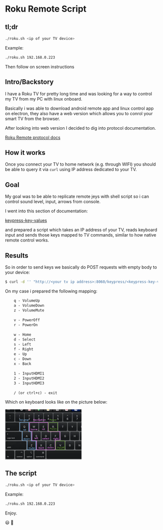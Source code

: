 # Roku Remote Script

## tl;dr

```bash
./roku.sh <ip of your TV device>
```

Example:
```bash
./roku.sh 192.168.0.223
```

Then follow on screen instructions

## Intro/Backstory

I have a Roku TV for pretty long time and was looking for a way to control my TV
from my PC with linux onboard.

Basically i was able to download android remote app and linux control app on
electron, they also have a web version which allows you to conrol your smart TV
from the browser.

After looking into web version I decided to dig into protocol documentation.

[Roku Remote protocol docs](https://developer.roku.com/docs/developer-program/debugging/external-control-api.md)

## How it works

Once you connect your TV to home network (e.g. through WIFI) you should be able
to query it via `curl` using IP address dedicated to your TV.

## Goal

My goal was to be able to replicate remote jeys with shell script so i can
control sound level, input, arrows from console.

I went into this section of documentation:

[keypress-key-values](https://developer.roku.com/docs/developer-program/debugging/external-control-api.md#keypress-key-values)

and prepared a script which takes an IP address of your TV, reads keyboard input
and sends those keys mapped to TV commands, similar to how native remote control
works.

## Results

So in order to send keys we basically do POST requests with empty body to your
device:

```bash
$ curl -d '' "http://<your tv ip address>:8060/keypress/<keypress-key-value>"
```

On my case i prepared the following mapping:
```
    q - VolumeUp
    a - VolumeDown
    z - VolumeMute

    v - PowerOff
    r - PowerOn

    w - Home
    d - Select
    s - Left
    f - Right
    e - Up
    c - Down
    x - Back

    1 - InputHDMI1
    2 - InputHDMI2
    3 - InputHDMI3
    
    / (or ctrl+c) - exit
```

Which on keyboard looks like on the picture below:

<img src="layout.png" width="50%">

## The script

```bash
./roku.sh <ip of your TV device>
```

Example:
```bash
./roku.sh 192.168.0.223
```

Enjoy.

😃 🐧